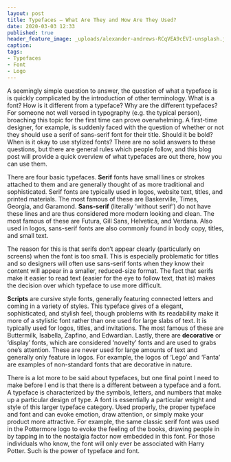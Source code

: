```yaml
---
layout: post
title: Typefaces – What Are They and How Are They Used?
date: 2020-03-03 12:33
published: true
header_feature_image: _uploads/alexander-andrews-RCqVEA9cEVI-unsplash.jpg
caption:
tags:
- Typefaces
- Font
- Logo
---
```


A seemingly simple question to answer, the question of what a typeface is is quickly complicated by the introduction of other terminology. What is a font? How is it different from a typeface? Why are the different typefaces? For someone not well versed in typography (e.g. the typical person), broaching this topic for the first time can prove overwhelming. A first-time designer, for example, is suddenly faced with the question of whether or not they should use a serif of sans-serif font for their title. Should it be bold? When is it okay to use stylized fonts? There are no solid answers to these questions, but there are general rules which people follow, and this blog post will provide a quick overview of what typefaces are out there, how you can use them.

There are four basic typefaces. **Serif** fonts have small lines or strokes attached to them and are generally thought of as more traditional and sophisticated. Serif fonts are typically used in logos, website text, titles, and printed materials. The most famous of these are Baskerville, Times, Georgia, and Garamond. **Sans-serif** (literally ‘without serif’) do not have these lines and are thus considered more modern looking and clean. The most famous of these are Futura, Gill Sans, Helvetica, and Verdana. Also used in logos, sans-serif fonts are also commonly found in body copy, titles, and small text.

The reason for this is that serifs don’t appear clearly (particularly on screens) when the font is too small. This is especially problematic for titles and so designers will often use sans-serif fonts when they know their content will appear in a smaller, reduced-size format. The fact that serifs make it easier to read text (easier for the eye to follow text, that is) makes the decision over which typeface to use more difficult.

**Scripts** are cursive style fonts, generally featuring connected letters and coming in a variety of styles. This typeface gives of a elegant, sophisticated, and stylish feel, though problems with its readability make it more of a stylistic font rather than one used for large slabs of text. It is typically used for logos, titles, and invitations. The most famous of these are Buttermilk, Isabella, Zapfino, and Edwardian. Lastly, there are **decorative** or ‘display’ fonts, which are considered ‘novelty’ fonts and are used to grabs one’s attention. These are never used for large amounts of text and generally only feature in logos. For example, the logos of ‘Lego’ and ‘Fanta’ are examples of non-standard fonts that are decorative in nature.

There is a lot more to be said about typefaces, but one final point I need to make before I end is that there is a different between a typeface and a font. A typeface is characterized by the symbols, letters, and numbers that make up a particular design of type. A font is essentially a particular weight and style of this larger typeface category. Used properly, the proper typeface and font and can evoke emotion, draw attention, or simply make your product more attractive. For example, the same classic serif font was used in the Pottermore logo to evoke the feeling of the books, drawing people in by tapping in to the nostalgia factor now embedded in this font. For those individuals who know, the font will only ever be associated with Harry Potter. Such is the power of typeface and font.
